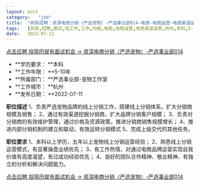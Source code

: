 ```yaml
---
layout:	post
category:	"job"
title:	"网易招聘：资深电商分销（严选宠物）-严选事业部014-电商-电商运营-电商渠道运营-杭州本科5-10年"
tags:	[网易,招聘,面试,找工作,工作,内推,电商,电商运营,电商渠道运营,杭州,本科,5-10年]
date:	2022-07-11
---
```


[点击应聘 投简历就有面试机会 -> 资深电商分销（严选宠物）-严选事业部014](http://mobile.bole.netease.com/bole/boleDetail?id=41479&employeeId=346f03c3cda5f04c&key=all)



- **学历要求： **本科
- **工作年限： **5-10年
- **所属部门： **严选事业部-宠物工作室
- **工作城市： **杭州
- **发布日期： **2022-07-11



**职位描述**
1、负责严选宠物品牌的线上分销工作，搭建线上分销体系，扩大分销商规模及销售；
2、通过有效渠道挖掘分销商，扩大品牌分销客户规模；
3、负责对分销商的有效维护管理，通过价格及资源政策，推进分销商销售规模增长；
4、推进内部分销机制的建立和联动，有效运转分销模式
5、完成上级交代的其他任务。



**职位要求**
1、本科以上学历，五年以上宠物线上分销运营经验；
2、熟悉线上分销运营模式，有显著操盘业绩优先；
3、有工作热情，对通过电商品牌运营实现自我价值有高度渴望，有过成功经验优先；
4、良好的团队合作精神、敬业精神、有独立的分析和解决问题能力。



[点击应聘 投简历就有面试机会 -> 资深电商分销（严选宠物）-严选事业部014](http://mobile.bole.netease.com/bole/boleDetail?id=41479&employeeId=346f03c3cda5f04c&key=all)